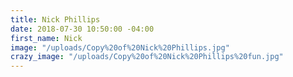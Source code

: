```yaml
---
title: Nick Phillips
date: 2018-07-30 10:50:00 -04:00
first_name: Nick
image: "/uploads/Copy%20of%20Nick%20Phillips.jpg"
crazy_image: "/uploads/Copy%20of%20Nick%20Phillips%20fun.jpg"
---
```


